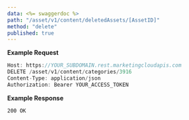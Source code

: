 ```yaml
---
data: <%= swaggerdoc %>
path: "/asset/v1/content/deletedAssets/[AssetID]"
method: "delete"
published: true
---
```

**Example Request**
```js
Host: https://YOUR_SUBDOMAIN.rest.marketingcloudapis.com
DELETE /asset/v1/content/categories/3916
Content-Type: application/json
Authorization: Bearer YOUR_ACCESS_TOKEN
```
**Example Response**
```
200 OK
```
